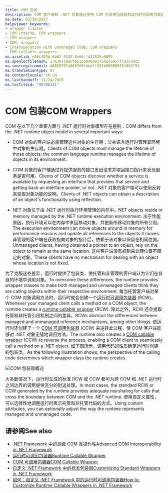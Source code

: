 ```yaml
---
title: COM 包装
description: COM 客户端和 .NET 对象通过使用 COM 可调用包装器和运行时可调用包装器进行交互。 CLR 会自动创建包装器。
ms.date: 03/30/2017
helpviewer_keywords:
- wrapper classes
- COM interop, COM wrappers
- COM wrappers
- COM, wrappers
- interoperation with unmanaged code, COM wrappers
- COM callable wrappers
ms.assetid: e56c485b-6b67-4345-8e66-fd21835a6092
ms.openlocfilehash: 17a303cde5fa51cd940b0375d2c6657fcd354dc5
ms.sourcegitcommit: d8020797a6657d0fbbdff362b80300815f682f94
ms.translationtype: HT
ms.contentlocale: zh-CN
ms.lasthandoff: 11/24/2020
ms.locfileid: "95706321"
---
```

# <a name="com-wrappers"></a><span data-ttu-id="78e48-104">COM 包装</span><span class="sxs-lookup"><span data-stu-id="78e48-104">COM Wrappers</span></span>

<span data-ttu-id="78e48-105">COM 在以下几个重要方面与 .NET 运行时对象模型存在差别：</span><span class="sxs-lookup"><span data-stu-id="78e48-105">COM differs from the .NET runtime object model in several important ways:</span></span>  
  
- <span data-ttu-id="78e48-106">COM 对象的客户端必需管理这些对象的生存期；公共语言运行时管理其环境中对象的生存期。</span><span class="sxs-lookup"><span data-stu-id="78e48-106">Clients of COM objects must manage the lifetime of those objects; the common language runtime manages the lifetime of objects in its environment.</span></span>  
  
- <span data-ttu-id="78e48-107">COM 对象的客户端通过对提供服务的接口发出请求并取回接口指针来发现服务是否可用。</span><span class="sxs-lookup"><span data-stu-id="78e48-107">Clients of COM objects discover whether a service is available by requesting an interface that provides that service and getting back an interface pointer, or not.</span></span> <span data-ttu-id="78e48-108">.NET 对象的客户端可以使用反射来获取对象功能的说明。</span><span class="sxs-lookup"><span data-stu-id="78e48-108">Clients of .NET objects can obtain a description of an object's functionality using reflection.</span></span>  
  
- <span data-ttu-id="78e48-109">NET 对象位于由 .NET 运行时执行环境管理的内存中。</span><span class="sxs-lookup"><span data-stu-id="78e48-109">NET objects reside in memory managed by the .NET runtime execution environment.</span></span> <span data-ttu-id="78e48-110">出于性能原因，执行环境可以在内存中来回移动对象，并更新所移动对象的所有引用。</span><span class="sxs-lookup"><span data-stu-id="78e48-110">The execution environment can move objects around in memory for performance reasons and update all references to the objects it moves.</span></span> <span data-ttu-id="78e48-111">非管理的客户端在获取指向对象的指针后，依赖于该对象以保留在相同位置。</span><span class="sxs-lookup"><span data-stu-id="78e48-111">Unmanaged clients, having obtained a pointer to an object, rely on the object to remain at the same location.</span></span> <span data-ttu-id="78e48-112">这些客户端没有机制来处理位置不固定的对象。</span><span class="sxs-lookup"><span data-stu-id="78e48-112">These clients have no mechanism for dealing with an object whose location is not fixed.</span></span>  
  
 <span data-ttu-id="78e48-113">为了克服这些差异，运行时提供了包装类，使托管和非管理的客户端认为它们在各自的环境中调用对象。</span><span class="sxs-lookup"><span data-stu-id="78e48-113">To overcome these differences, the runtime provides wrapper classes to make both managed and unmanaged clients think they are calling objects within their respective environment.</span></span> <span data-ttu-id="78e48-114">每当托管客户端对某个 COM 对象调用方法时，运行时就会创建一个[运行时可调用包装器](runtime-callable-wrapper.md) (RCW)。</span><span class="sxs-lookup"><span data-stu-id="78e48-114">Whenever your managed client calls a method on a COM object, the runtime creates a [runtime callable wrapper](runtime-callable-wrapper.md) (RCW).</span></span> <span data-ttu-id="78e48-115">除此之外，RCW 还会提取托管和非托管引用机制之间的差异。</span><span class="sxs-lookup"><span data-stu-id="78e48-115">RCWs abstract the differences between managed and unmanaged reference mechanisms, among other things.</span></span> <span data-ttu-id="78e48-116">该运行时还创建了一个 [COM 可调用包装器](com-callable-wrapper.md) (CCW) 来逆转此过程，使 COM 客户端能够对 .NET 对象无缝地调用方法。</span><span class="sxs-lookup"><span data-stu-id="78e48-116">The runtime also creates a [COM callable wrapper](com-callable-wrapper.md) (CCW) to reverse the process, enabling a COM client to seamlessly call a method on a .NET object.</span></span> <span data-ttu-id="78e48-117">如下图所示，调用代码的性质确定运行时创建的包装类。</span><span class="sxs-lookup"><span data-stu-id="78e48-117">As the following illustration shows, the perspective of the calling code determines which wrapper class the runtime creates.</span></span>  
  
 ![COM 包装器概述](./media/com-wrappers/bidirectional-com-overview.gif)  
  
 <span data-ttu-id="78e48-119">大多数情况下，运行时生成的标准 RCW 或 CCW 都可为跨 COM 和 .NET 运行时之间边界的调用提供充分的封送处理。</span><span class="sxs-lookup"><span data-stu-id="78e48-119">In most cases, the standard RCW or CCW generated by the runtime provides adequate marshaling for calls that cross the boundary between COM and the .NET runtime.</span></span> <span data-ttu-id="78e48-120">使用自定义属性，可以选择性地调整运行时表示托管和非托管代码的方式。</span><span class="sxs-lookup"><span data-stu-id="78e48-120">Using custom attributes, you can optionally adjust the way the runtime represents managed and unmanaged code.</span></span>  
  
## <a name="see-also"></a><span data-ttu-id="78e48-121">请参阅</span><span class="sxs-lookup"><span data-stu-id="78e48-121">See also</span></span>

- <span data-ttu-id="78e48-122">[.NET Framework 中的高级 COM 互操作性](/previous-versions/dotnet/netframework-4.0/bd9cdfyx(v=vs.100))</span><span class="sxs-lookup"><span data-stu-id="78e48-122">[Advanced COM Interoperability in .NET Framework](/previous-versions/dotnet/netframework-4.0/bd9cdfyx(v=vs.100))</span></span>
- [<span data-ttu-id="78e48-123">运行时可调用包装器</span><span class="sxs-lookup"><span data-stu-id="78e48-123">Runtime Callable Wrapper</span></span>](runtime-callable-wrapper.md)
- [<span data-ttu-id="78e48-124">COM 可调用包装器</span><span class="sxs-lookup"><span data-stu-id="78e48-124">COM Callable Wrapper</span></span>](com-callable-wrapper.md)
- <span data-ttu-id="78e48-125">[自定义 .NET Framework 中的标准包装器](/previous-versions/dotnet/netframework-4.0/h7hx9abd(v=vs.100))</span><span class="sxs-lookup"><span data-stu-id="78e48-125">[Customizing Standard Wrappers in .NET Framework](/previous-versions/dotnet/netframework-4.0/h7hx9abd(v=vs.100))</span></span>
- <span data-ttu-id="78e48-126">[如何：自定义 .NET Framework 中的运行时可调用包装器](/previous-versions/dotnet/netframework-4.0/56kh4hy7(v=vs.100))</span><span class="sxs-lookup"><span data-stu-id="78e48-126">[How to: Customize Runtime Callable Wrappers in .NET Framework](/previous-versions/dotnet/netframework-4.0/56kh4hy7(v=vs.100))</span></span>
